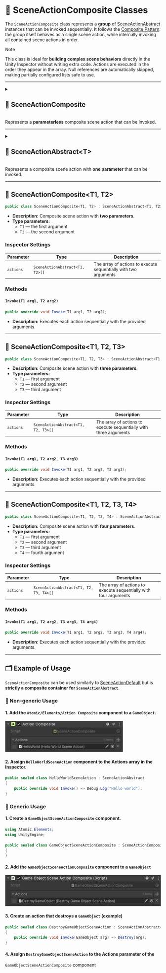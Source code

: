 # 🧩 SceneActionComposite Classes

The `SceneActionComposite` class represents a **group** of [SceneActionAbstract](SceneActionAbstract.md) instances that
can be invoked sequentially. It follows the [Composite Pattern](https://en.wikipedia.org/wiki/Composite_pattern): the
group itself behaves as a single scene action, while internally invoking all contained scene actions in order.

> [!NOTE]
> This class is ideal for **building complex scene behaviors** directly in the Unity Inspector without writing extra
> code. Actions are executed in the order they appear in the array. Null references are automatically skipped, making
> partially configured lists safe to use.

---

<details>
  <summary>
    <h2>🧩 SceneActionComposite</h2>
    <br> Represents a <b>parameterless</b> composite scene action that can be invoked.
  </summary>

```csharp
public class SceneActionComposite : SceneActionAbstract
```

- **Description:** Represents a **parameterless composite scene action**.
- **Usage:** Attach to a `GameObject`, assign a list of `SceneActionAbstract` implementations in the Inspector, and they
  will be invoked sequentially.

### 🛠 Inspector Settings

| Parameter | Description |
|-----------|-------------|
| `actions` | The array of scene actions to invoke in order |

### 🧱 Fields

#### `actions`
```csharp
public SceneActionAbstract[] actions;
```
- **Description:** The array of scene actions to invoke in order.
- **Access:** Read / Write

### Method

#### `Invoke()`
```csharp
public override void Invoke();
```
- **Description:** Executes each action in the `actions` array sequentially.

</details>


---

<details>
  <summary>
    <h2>🧩 SceneActionAbstract&lt;T&gt;</h2>
    <br> Represents a composite scene action with <b>one parameter</b> that can be invoked.
  </summary>


```csharp
public class SceneActionComposite<T> : SceneActionAbstract<T>
```

- **Description:** Composite scene action with **one parameter**.
- **Type parameter:** `T` — the argument type.

### 🛠 Inspector Settings

| Parameter | Description |
|-----------|-------------|
| `actions` | The array of scene actions to invoke in order |

### Field

#### `actions`
```csharp
public SceneActionAbstract<T>[] actions;
```
- **Description:** The array of scene actions to invoke in order.
- **Access:** Read / Write

### Method

#### `Invoke(T arg)`
```csharp
public override void Invoke(T arg);
```
- **Description:** Executes each action sequentially with the provided argument.

</details>

---

## 🧩 SceneActionComposite&lt;T1, T2&gt;

```csharp
public class SceneActionComposite<T1, T2> : SceneActionAbstract<T1, T2>
```

- **Description:** Composite scene action with **two parameters**.
- **Type parameters:**
    - `T1` — the first argument
    - `T2` — the second argument

### Inspector Settings

| Parameter | Type                            | Description                                                     |
|-----------|---------------------------------|-----------------------------------------------------------------|
| `actions` | `SceneActionAbstract<T1, T2>[]` | The array of actions to execute sequentially with two arguments |

### Methods

#### `Invoke(T1 arg1, T2 arg2)`

```csharp
public override void Invoke(T1 arg1, T2 arg2);
```

- **Description:** Executes each action sequentially with the provided arguments.

---

## 🧩 SceneActionComposite&lt;T1, T2, T3&gt;

```csharp
public class SceneActionComposite<T1, T2, T3> : SceneActionAbstract<T1, T2, T3>
```

- **Description:** Composite scene action with **three parameters**.
- **Type parameters:**
    - `T1` — first argument
    - `T2` — second argument
    - `T3` — third argument

### Inspector Settings

| Parameter | Type                                | Description                                                       |
|-----------|-------------------------------------|-------------------------------------------------------------------|
| `actions` | `SceneActionAbstract<T1, T2, T3>[]` | The array of actions to execute sequentially with three arguments |

### Methods

#### `Invoke(T1 arg1, T2 arg2, T3 arg3)`

```csharp
public override void Invoke(T1 arg1, T2 arg2, T3 arg3);
```

- **Description:** Executes each action sequentially with the provided arguments.

---

## 🧩 SceneActionComposite&lt;T1, T2, T3, T4&gt;

```csharp
public class SceneActionComposite<T1, T2, T3, T4> : SceneActionAbstract<T1, T2, T3, T4>
```

- **Description:** Composite scene action with **four parameters**.
- **Type parameters:**
    - `T1` — first argument
    - `T2` — second argument
    - `T3` — third argument
    - `T4` — fourth argument

### Inspector Settings

| Parameter | Type                                    | Description                                                      |
|-----------|-----------------------------------------|------------------------------------------------------------------|
| `actions` | `SceneActionAbstract<T1, T2, T3, T4>[]` | The array of actions to execute sequentially with four arguments |

### Methods

#### `Invoke(T1 arg1, T2 arg2, T3 arg3, T4 arg4)`

```csharp
public override void Invoke(T1 arg1, T2 arg2, T3 arg3, T4 arg4);
```

- **Description:** Executes each action sequentially with the provided arguments.

---

## 🗂 Example of Usage

`SceneActionComposite` can be used similarly to [SceneActionDefault](SceneActionDefault.md) but is **strictly a
composite container for `SceneActionAbstract`**.

### 🔹 Non-generic Usage

#### 1. Add the `Atomic/Elements/Action Composite` component to a `GameObject`.

<img src="../../Images/SceneActionComposite.png" alt="SceneActionComposite example" width="" height="100">

#### 2. Assign `HelloWorldSceneAction` component to the **Actions** array in the Inspector.

```csharp
public sealed class HelloWorldSceneAction : SceneActionAbstract
{
    public override void Invoke() => Debug.Log("Hello world");
}
```

### 🔹 Generic Usage

#### 1. Create a `GameObjectSceneActionComposite` component.

```csharp
using Atomic.Elements;
using UnityEngine;

public sealed class GameObjectSceneActionComposite : SceneActionComposite<GameObject>
{
}
```

#### 2. Add the `GameObjectSceneActionComposite` component to a `GameObject`

<img src="../../Images/GameObjectSceneActionComposite.png" alt="SceneActionComposite example" width="" height="100">

#### 3. Create an action that destroys a `GameObject` (example)

```csharp
public sealed class DestroyGameObjectSceneAction : SceneActionAbstract<GameObject>
{
    public override void Invoke(GameObject arg) => Destroy(arg);
}
```

#### 4. Assign `DestroyGameObjectSceneAction` to the **Actions** parameter of the
`GameObjectSceneActionComposite` component